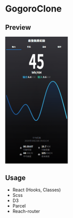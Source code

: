 # GogoroClone

## Preview

<img src="./demo.gif" width="200">

## Usage

- React (Hooks, Classes)
- Scss
- D3
- Parcel
- Reach-router
